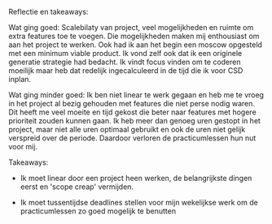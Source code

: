 Reflectie en takeaways:

Wat ging goed:
Scalebilaty van project, veel mogelijkheden en ruimte om extra features toe
te voegen. Die mogelijkheden maken mij enthousiast om aan het project te werken.
Ook had ik aan het begin een moscow opgesteld met een minimum viable product.
Ik vond zelf ook dat ik een originele generatie strategie had bedacht.
Ik vindt focus vinden om te coderen moeilijk maar heb dat redelijk
ingecalculeerd in de tijd die ik voor CSD inplan.

Wat ging minder goed:
Ik ben niet linear te werk gegaan en heb me te vroeg in het project al bezig
gehouden met features die niet perse nodig waren. Dit heeft me veel moeite en
tijd gekost die beter naar features met hogere prioriteit zouden kunnen gaan.
Ik heb meer dan genoeg uren gestopt in het project, maar niet alle uren optimaal
gebruikt en ook de uren niet gelijk verspreid over de periode. Daardoor
verloren de practicumlessen hun nut voor mij.

Takeaways:
- Ik moet linear door een project heen werken, de belangrijkste dingen eerst
  en 'scope creap' vermijden.

- Ik moet tussentijdse deadlines stellen voor mijn wekelijkse werk om de
  practicumlessen zo goed mogelijk te benutten
